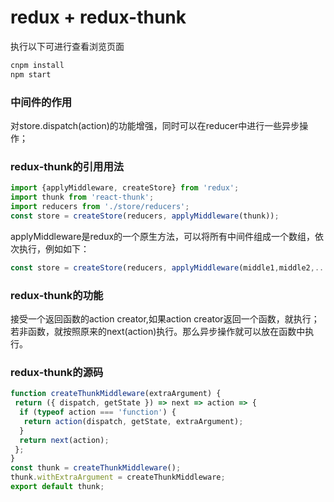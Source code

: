 # redux + redux-thunk
执行以下可进行查看浏览页面
```javascript
cnpm install
npm start
```
### 中间件的作用
对store.dispatch(action)的功能增强，同时可以在reducer中进行一些异步操作；

### redux-thunk的引用用法
```javascript
import {applyMiddleware, createStore} from 'redux';
import thunk from 'react-thunk';
import reducers from './store/reducers';
const store = createStore(reducers, applyMiddleware(thunk));
```
applyMiddleware是redux的一个原生方法，可以将所有中间件组成一个数组，依次执行，例如如下：
```javascript
const store = createStore(reducers, applyMiddleware(middle1,middle2,...,middle9));
```
### redux-thunk的功能
接受一个返回函数的action creator,如果action creator返回一个函数，就执行；若非函数，就按照原来的next(action)执行。那么异步操作就可以放在函数中执行。

### redux-thunk的源码
```javascript
function createThunkMiddleware(extraArgument) {
 return ({ dispatch, getState }) => next => action => {
  if (typeof action === 'function') {
   return action(dispatch, getState, extraArgument);
  }
  return next(action);
 };
}
const thunk = createThunkMiddleware();
thunk.withExtraArgument = createThunkMiddleware; 
export default thunk;
```